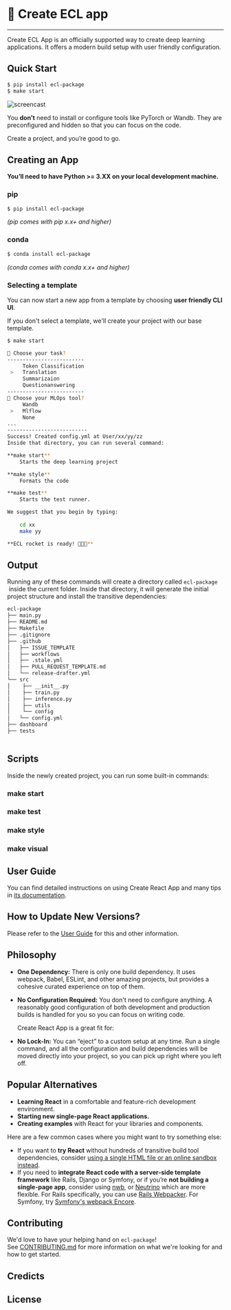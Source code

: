 # 🚀 Create ECL app

---

Create ECL App is an officially supported way to create deep learning applications. It offers a modern build setup with user friendly configuration.

## Quick Start

```bash
$ pip install ecl-package
$ make start
```

![screencast](https://user-images.githubusercontent.com/41921073/222943635-cd81b30d-e59e-4fd9-a0bf-8970c7ebb0ff.svg)

You **don’t** need to install or configure tools like PyTorch or Wandb. They are preconfigured and hidden so that you can focus on the code.

Create a project, and you’re good to go.

## Creating an App

**You’ll need to have Python >= 3.XX on your local development machine.**

### pip

```bash
$ pip install ecl-package
```

*(pip comes with pip x.x+ and higher)*

### conda

```bash
$ conda install ecl-package
```

*(conda comes with conda x.x+ and higher)*

### Selecting a template

You can now start a new app from a template by choosing **user friendly CLI UI**.

If you don't select a template, we'll create your project with our base template.

```bash
$ make start

🚀 Choose your task?
-------------------------
	 Token Classification
 > 	 Translation
	 Summarizaion
	 Questionanswering
-------------------------
🚀 Choose your MLOps tool?
	 Wandb
 > 	 Mlflow
	 None
...
--------------------------
Success! Created config.yml at User/xx/yy/zz
Inside that directory, you can run several command:

**make start**
	Starts the deep learning project

**make style**
	Formats the code

**make test**
	Starts the test runner.

We suggest that you begin by typing:
	
	cd xx
	make yy

**ECL rocket is ready! 🚀🚀🚀**
```

## Output

Running any of these commands will create a directory called `ecl-package`  inside the current folder. Inside that directory, it will generate the initial project structure and install the transitive dependencies:

```bash
ecl-package
├── main.py
├── README.md
├── Makefile
├── .gitignore
├── .github
│   ├── ISSUE_TEMPLATE
│   ├── workflows
│   ├── .stale.yml
│   ├── PULL_REQUEST_TEMPLATE.md
│   └── release-drafter.yml
└── src
│    ├── __init__.py
│    ├── train.py
│    ├── inference.py
│    ├── utils
│    └── config
│	└── config.yml
├── dashboard
├── tests
 
```

## Scripts

Inside the newly created project, you can run some built-in commands:

### make start

### make test

### make style

### make visual

## User Guide

You can find detailed instructions on using Create React App and many tips in [its documentation](https://facebook.github.io/create-react-app/).

## How to Update New Versions?

Please refer to the [User Guide](https://facebook.github.io/create-react-app/docs/updating-to-new-releases) for this and other information.

## Philosophy

- **One Dependency:** There is only one build dependency. It uses webpack, Babel, ESLint, and other amazing projects, but provides a cohesive curated experience on top of them.
- **No Configuration Required:** You don't need to configure anything. A reasonably good configuration of both development and production builds is handled for you so you can focus on writing code.
    
    Create React App is a great fit for:
    
- **No Lock-In:** You can “eject” to a custom setup at any time. Run a single command, and all the configuration and build dependencies will be moved directly into your project, so you can pick up right where you left off.

## Popular Alternatives

- **Learning React** in a comfortable and feature-rich development environment.
- **Starting new single-page React applications.**
- **Creating examples** with React for your libraries and components.

Here are a few common cases where you might want to try something else:

- If you want to **try React** without hundreds of transitive build tool dependencies, consider [using a single HTML file or an online sandbox instead](https://reactjs.org/docs/getting-started.html#try-react).
- If you need to **integrate React code with a server-side template framework** like Rails, Django or Symfony, or if you’re **not building a single-page app**, consider using [nwb](https://github.com/insin/nwb), or [Neutrino](https://neutrino.js.org/) which are more flexible. For Rails specifically, you can use [Rails Webpacker](https://github.com/rails/webpacker). For Symfony, try [Symfony's webpack Encore](https://symfony.com/doc/current/frontend/encore/reactjs.html).

## Contributing

We'd love to have your helping hand on `ecl-package`! See [CONTRIBUTING.md](https://github.com/facebook/create-react-app/blob/main/CONTRIBUTING.md) for more information on what we're looking for and how to get started.

## Credicts

## License
